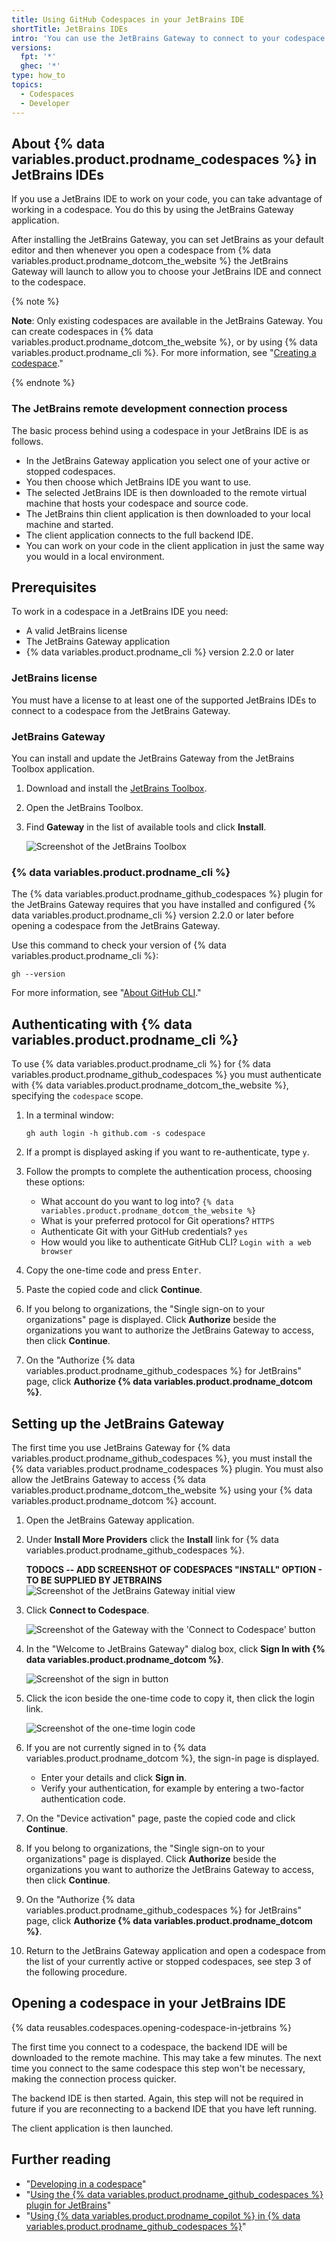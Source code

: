 ```yaml
---
title: Using GitHub Codespaces in your JetBrains IDE
shortTitle: JetBrains IDEs
intro: 'You can use the JetBrains Gateway to connect to your codespace and work in your favorite JetBrains IDE.'
versions:
  fpt: '*'
  ghec: '*'
type: how_to
topics:
  - Codespaces
  - Developer
---
```


## About {% data variables.product.prodname_codespaces %} in JetBrains IDEs

If you use a JetBrains IDE to work on your code, you can take advantage of working in a codespace. You do this by using the JetBrains Gateway application.

After installing the JetBrains Gateway, you can set JetBrains as your default editor and then whenever you open a codespace from {% data variables.product.prodname_dotcom_the_website %} the JetBrains Gateway will launch to allow you to choose your JetBrains IDE and connect to the codespace.

{% note %}

**Note**: Only existing codespaces are available in the JetBrains Gateway. You can create codespaces in {% data variables.product.prodname_dotcom_the_website %}, or by using {% data variables.product.prodname_cli %}. For more information, see "[Creating a codespace](/codespaces/developing-in-codespaces/creating-a-codespace)."

{% endnote %}

### The JetBrains remote development connection process

The basic process behind using a codespace in your JetBrains IDE is as follows.

* In the JetBrains Gateway application you select one of your active or stopped codespaces. 
* You then choose which JetBrains IDE you want to use. 
* The selected JetBrains IDE is then downloaded to the remote virtual machine that hosts your codespace and source code.
* The JetBrains thin client application is then downloaded to your local machine and started.
* The client application connects to the full backend IDE.
* You can work on your code in the client application in just the same way you would in a local environment.

## Prerequisites

To work in a codespace in a JetBrains IDE you need:

* A valid JetBrains license
* The JetBrains Gateway application
* {% data variables.product.prodname_cli %} version 2.2.0 or later 

### JetBrains license

You must have a license to at least one of the supported JetBrains IDEs to connect to a codespace from the JetBrains Gateway.

### JetBrains Gateway

You can install and update the JetBrains Gateway from the JetBrains Toolbox application.

1. Download and install the [JetBrains Toolbox](https://www.jetbrains.com/toolbox-app).
1. Open the JetBrains Toolbox.
1. Find **Gateway** in the list of available tools and click **Install**.

   ![Screenshot of the JetBrains Toolbox](/assets/images/help/codespaces/jetbrains-toolbox.png)

### {% data variables.product.prodname_cli %}

The {% data variables.product.prodname_github_codespaces %} plugin for the JetBrains Gateway requires that you have installed and configured {% data variables.product.prodname_cli %} version 2.2.0 or later before opening a codespace from the JetBrains Gateway.

Use this command to check your version of {% data variables.product.prodname_cli %}:

```shell{:copy}
gh --version
```

For more information, see "[About GitHub CLI](/github-cli/github-cli/about-github-cli)."

## Authenticating with {% data variables.product.prodname_cli %}

To use {% data variables.product.prodname_cli %} for {% data variables.product.prodname_github_codespaces %} you must authenticate with {% data variables.product.prodname_dotcom_the_website %}, specifying the `codespace` scope.

1. In a terminal window:

   ```shell{:copy}
   gh auth login -h github.com -s codespace
   ```

1. If a prompt is displayed asking if you want to re-authenticate, type `y`.
1. Follow the prompts to complete the authentication process, choosing these options:
   * What account do you want to log into? `{% data variables.product.prodname_dotcom_the_website %}`
   * What is your preferred protocol for Git operations? `HTTPS`
   * Authenticate Git with your GitHub credentials? `yes`
   * How would you like to authenticate GitHub CLI? `Login with a web browser`
1. Copy the one-time code and press <kbd>Enter</kbd>.
1. Paste the copied code and click **Continue**.
1. If you belong to organizations, the "Single sign-on to your organizations" page is displayed. Click **Authorize** beside the organizations you want to authorize the JetBrains Gateway to access, then click **Continue**.
1. On the "Authorize {% data variables.product.prodname_github_codespaces %} for JetBrains" page, click **Authorize {% data variables.product.prodname_dotcom %}**.

## Setting up the JetBrains Gateway

The first time you use JetBrains Gateway for {% data variables.product.prodname_github_codespaces %}, you must install the {% data variables.product.prodname_codespaces %} plugin. You must also allow the JetBrains Gateway to access {% data variables.product.prodname_dotcom_the_website %} using your {% data variables.product.prodname_dotcom %} account. 

1. Open the JetBrains Gateway application.
1. Under **Install More Providers** click the **Install** link for {% data variables.product.prodname_github_codespaces %}.

   **TODOCS -- ADD SCREENSHOT OF CODESPACES "INSTALL" OPTION - TO BE SUPPLIED BY JETBRAINS**
   ![Screenshot of the JetBrains Gateway initial view]()

1. Click **Connect to Codespace**.

   ![Screenshot of the Gateway with the 'Connect to Codespace' button](/assets/images/help/codespaces/jetbrains-gateway-connect.png)

1. In the "Welcome to JetBrains Gateway" dialog box, click **Sign In with {% data variables.product.prodname_dotcom %}**.

   ![Screenshot of the sign in button](/assets/images/help/codespaces/jetbrains-gateway-sign-in.png)

1. Click the icon beside the one-time code to copy it, then click the login link.

   ![Screenshot of the one-time login code](/assets/images/help/codespaces/jetbrains-gateway-login-code.png)

1. If you are not currently signed in to {% data variables.product.prodname_dotcom %}, the sign-in page is displayed. 
   * Enter your details and click **Sign in**.
   * Verify your authentication, for example by entering a two-factor authentication code.
1. On the "Device activation" page, paste the copied code and click **Continue**.
1. If you belong to organizations, the "Single sign-on to your organizations" page is displayed. Click **Authorize** beside the organizations you want to authorize the JetBrains Gateway to access, then click **Continue**.
1. On the "Authorize {% data variables.product.prodname_github_codespaces %} for JetBrains" page, click **Authorize {% data variables.product.prodname_dotcom %}**.
1. Return to the JetBrains Gateway application and open a codespace from the list of your currently active or stopped codespaces, see step 3 of the following procedure.

## Opening a codespace in your JetBrains IDE

{% data reusables.codespaces.opening-codespace-in-jetbrains %}

   The first time you connect to a codespace, the backend IDE will be downloaded to the remote machine. This may take a few minutes. The next time you connect to the same codespace this step won't be necessary, making the connection process quicker. 

   The backend IDE is then started. Again, this step will not be required in future if you are reconnecting to a backend IDE that you have left running. 
   
   The client application is then launched.

## Further reading

- "[Developing in a codespace](/codespaces/developing-in-codespaces/developing-in-a-codespace)"
- "[Using the {% data variables.product.prodname_github_codespaces %} plugin for JetBrains](/codespaces/codespaces-reference/using-the-github-codespaces-plugin-for-jetbrains)"
- "[Using {% data variables.product.prodname_copilot %} in {% data variables.product.prodname_github_codespaces %}](/codespaces/codespaces-reference/using-github-copilot-in-github-codespaces)"